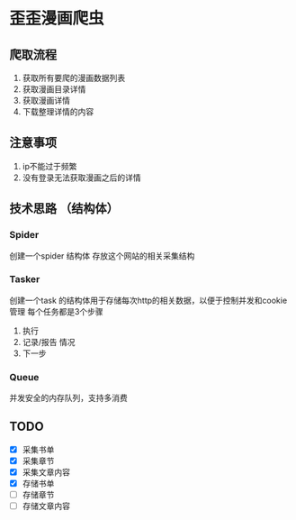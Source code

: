 # 歪歪漫画爬虫

## 爬取流程

1. 获取所有要爬的漫画数据列表
2. 获取漫画目录详情
3. 获取漫画详情
4. 下载整理详情的内容
	
## 注意事项
1. ip不能过于频繁
2. 没有登录无法获取漫画之后的详情

## 技术思路 （结构体）

### Spider 

创建一个spider 结构体
存放这个网站的相关采集结构

### Tasker

创建一个task 的结构体用于存储每次http的相关数据，以便于控制并发和cookie管理
每个任务都是3个步骤

1. 执行
2. 记录/报告 情况
3. 下一步

### Queue
 并发安全的内存队列，支持多消费


## TODO

* [x] 采集书单
* [x] 采集章节
* [x] 采集文章内容
* [x] 存储书单
* [ ] 存储章节
* [ ] 存储文章内容
